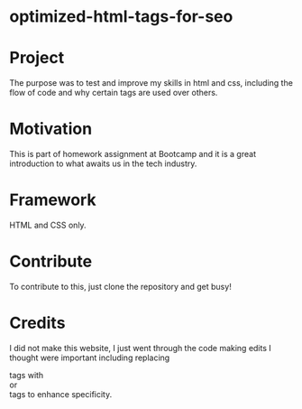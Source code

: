 # optimized-html-tags-for-seo

# Project 

The purpose was to test and improve my skills in html and css, including the flow of code and why certain tags are used over others.

# Motivation
This is part of homework assignment at Bootcamp and it is a great introduction to what awaits us in the tech industry.

# Framework    
HTML and CSS only.

# Contribute

To contribute to this, just clone the repository and get busy!

# Credits

I did not make this website, I just went through the code making edits I thought were important including replacing <div> tags with <article> or <section> tags to enhance specificity.